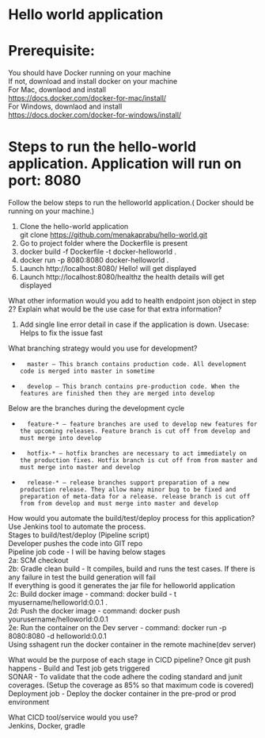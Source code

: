 # Hello world application

# Prerequisite:
You should have Docker running on your machine\
If not, download and install docker on your machine\
For Mac, downlaod and install\
https://docs.docker.com/docker-for-mac/install/  
For Windows, downlaod and install\
https://docs.docker.com/docker-for-windows/install/

# Steps to run the hello-world application. Application will run on port: 8080
Follow the below steps to run the helloworld application.( Docker should be running on your machine.)
1. Clone the hello-world application\
git clone https://github.com/menakaprabu/hello-world.git
2. Go to project folder where the Dockerfile is present
3. docker build -f Dockerfile -t docker-helloworld . 
4. docker run -p 8080:8080 docker-helloworld . 
5. Launch http://localhost:8080/ Hello! will get displayed
6. Launch http://localhost:8080/healthz the health details will get displayed

What other information would you add to health endpoint json object in step 2? Explain what would be the use case for that extra information?
1. Add single line error detail in case if the application is down. Usecase: Helps to fix the issue fast

What branching strategy would you use for development?
* 		master — This branch contains production code. All development code is merged into master in sometime
* 		develop — This branch contains pre-production code. When the features are finished then they are merged into develop

Below are the branches during the development cycle
* 		feature-* — feature branches are used to develop new features for the upcoming releases. Feature branch is cut off from develop and must merge into develop
* 		hotfix-* — hotfix branches are necessary to act immediately on the production fixes. Hotfix branch is cut off from from master and must merge into master and develop
* 		release-* — release branches support preparation of a new production release. They allow many minor bug to be fixed and preparation of meta-data for a release. release branch is cut off from from develop and must merge into master and develop

How would you automate the build/test/deploy process for this application?\
Use Jenkins tool to automate the process.\
Stages to build/test/deploy (Pipeline script)\
Developer pushes the code into GIT repo\
Pipeline job code - I will be having below stages\
2a: SCM checkout\
2b: Gradle clean build - It compiles, build and runs the test cases. If there is any failure in test the build generation will fail\
If everything is good it generates the jar file for helloworld application\
2c:  Build docker image - command: docker build - t myusername/helloworld:0.0.1 . \
2d: Push the docker image - command: docker push yourusername/helloworld:0.0.1\
2e: Run the container on the Dev server - command: docker run -p 8080:8080 -d helloworld:0.0.1\
Using sshagent run the docker container in the remote machine(dev server) 

What would be the purpose of each stage in CICD pipeline?
Once git push happens  - Build and Test job gets triggered\
SONAR - To validate that the code adhere the coding standard and junit coverages. (Setup the coverage as 85% so that maximum code is covered)
Deployment job - Deploy the docker container in the pre-prod or prod environment

What CICD tool/service would you use?\
Jenkins, Docker, gradle

